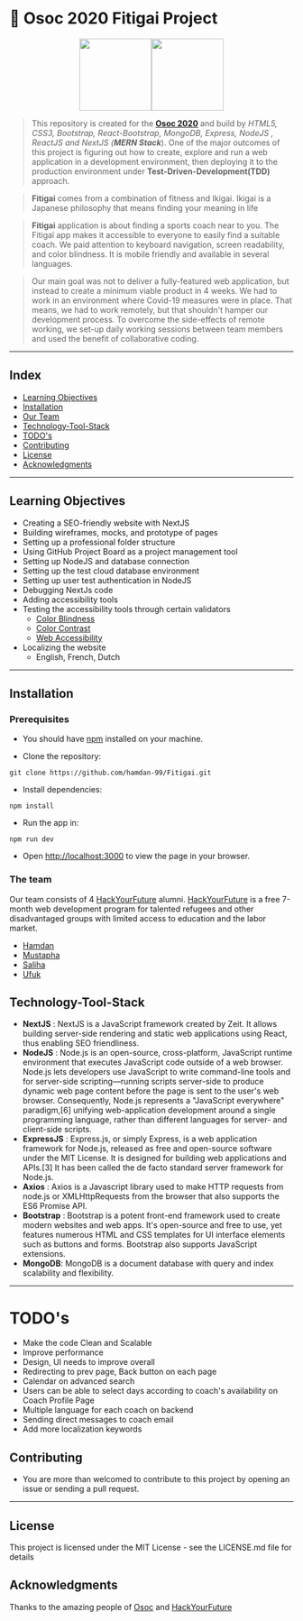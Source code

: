 # :football: Osoc 2020 Fitigai Project

<p align="center"><img src="https://hackyourfuture.be/img/hyflbe.jpg" width="128"><img src="https://github.com/oSoc19/website/blob/master/img/logo/logo-osoc-color.svg" width="128"></p>

>This repository is created for the **[Osoc 2020](https://summerofcode.be/)**  and build by *HTML5, CSS3, Bootstrap, React-Bootstrap, MongoDB, Express, NodeJS , ReactJS and NextJS (**MERN Stack***).
One of the major outcomes of this project is figuring out how to create, explore and run a web application in a development environment, then deploying it to the production environment under **Test-Driven-Development(TDD)** approach. 

>**Fitigai** comes from a combination of fitness and Ikigai. Ikigai is a Japanese philosophy that means finding your meaning in life 

> **Fitigai** application is about finding a sports coach near to you. The Fitigaï app makes it accessible to everyone to easily find a suitable coach. We paid attention to keyboard navigation, screen readability, and color blindness. It is mobile friendly and available in several languages. 

>Our main goal was not to deliver a fully-featured web application, but instead to create a minimum viable product in 4 weeks. We had to work in an environment where Covid-19 measures were in place. That means, we had to work remotely, but that shouldn't hamper our development process. To overcome the side-effects of remote working, we set-up daily working sessions between team members and used the benefit of collaborative coding.  
  
---
## Index
* [Learning Objectives](#learning-objectives-and-supported-skills)
* [Installation](#installation)
* [Our Team](#the-team)
* [Technology-Tool-Stack](#technology-tool-stack)
* [TODO's](#todos)
* [Contributing](#contributing)
* [License](#credits)
* [Acknowledgments](#acknowledgments)


---

## Learning Objectives
* Creating a SEO-friendly website with NextJS
* Building wireframes, mocks, and prototype of pages
* Setting up a professional folder structure
* Using GitHub Project Board as a project management tool
* Setting up NodeJS and database connection
* Setting up the test cloud database environment
* Setting up user test authentication in NodeJS
* Debugging NextJs code
* Adding accessibility tools
* Testing the accessibility tools through certain validators
  * [Color Blindness](https://www.toptotal.com/designers/colorfilter)
  * [Color Contrast](https://www.color.a11y.com/Contrast/)
  * [Web Accessibility](https://www.webaccessibility.com/)
* Localizing the website
  * English, French, Dutch

---


## Installation

### Prerequisites

* You should have [npm](https://www.npmjs.com/get-npm) installed on your machine. 

* Clone the repository:
```
git clone https://github.com/hamdan-99/Fitigai.git
```

* Install dependencies:
```
npm install
```
* Run the app in:
```
npm run dev
```
* Open [http://localhost:3000](http://localhost:3000) to view the page in your browser.


### The team

Our team consists of 4 [HackYourFuture](https://hackyourfuture.be/) alumni.
[HackYourFuture](https://hackyourfuture.be/) is a free 7-month web development program for talented refugees and other disadvantaged groups with limited access to education and the labor market.

* [Hamdan](https://github.com/hamdan-99)
* [Mustapha](https://github.com/maflooty)
* [Saliha](https://github.com/saliha54)
* [Ufuk](https://github.com/u-uysal)
  


## Technology-Tool-Stack
- **NextJS** : NextJS is a JavaScript framework created by Zeit. It allows building server-side rendering and static web applications using React, thus enabling SEO friendliness.
- **NodeJS** : Node.js is an open-source, cross-platform, JavaScript runtime environment that executes JavaScript code outside of a web browser. Node.js lets developers use JavaScript to write command-line tools and for server-side scripting—running scripts server-side to produce dynamic web page content before the page is sent to the user's web browser. Consequently, Node.js represents a "JavaScript everywhere" paradigm,[6] unifying web-application development around a single programming language, rather than different languages for server- and client-side scripts.
- **ExpressJS** : Express.js, or simply Express, is a web application framework for Node.js, released as free and open-source software under the MIT License. It is designed for building web applications and APIs.[3] It has been called the de facto standard server framework for Node.js.
- **Axios** : Axios is a Javascript library used to make HTTP requests from node.js or XMLHttpRequests from the browser that also supports the ES6 Promise API. 
- **Bootstrap** : Bootstrap is a potent front-end framework used to create modern websites and web apps. It's open-source and free to use, yet features numerous HTML and CSS templates for UI interface elements such as buttons and forms. Bootstrap also supports JavaScript extensions.
- **MongoDB**: MongoDB is a document database with query and index scalability and flexibility.
---

# TODO's
* Make the code Clean and Scalable 
* Improve performance
* Design, UI needs to improve overall
* Redirecting to prev page, Back button on each page
* Calendar on advanced search
* Users can be able to select days according to coach's availability on Coach Profile Page
* Multiple language for each coach on backend
* Sending direct messages to coach email
* Add more localization keywords

## Contributing
   - You are more than welcomed to contribute to this project by opening an issue or sending a pull request.
---
## License

This project is licensed under the MIT License - see the LICENSE.md file for details

## Acknowledgments

Thanks to the amazing people of [Osoc](https://summerofcode.be/) and [HackYourFuture](https://hackyourfuture.be/)


